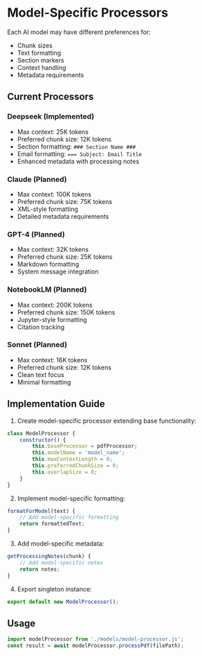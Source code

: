 # Model-Specific Processors

Each AI model may have different preferences for:
- Chunk sizes
- Text formatting
- Section markers
- Context handling
- Metadata requirements

## Current Processors

### Deepseek (Implemented)
- Max context: 25K tokens
- Preferred chunk size: 12K tokens
- Section formatting: `### Section Name ###`
- Email formatting: `=== Subject: Email Title`
- Enhanced metadata with processing notes

### Claude (Planned)
- Max context: 100K tokens
- Preferred chunk size: 75K tokens
- XML-style formatting
- Detailed metadata requirements

### GPT-4 (Planned)
- Max context: 32K tokens
- Preferred chunk size: 25K tokens
- Markdown formatting
- System message integration

### NotebookLM (Planned)
- Max context: 200K tokens
- Preferred chunk size: 150K tokens
- Jupyter-style formatting
- Citation tracking

### Sonnet (Planned)
- Max context: 16K tokens
- Preferred chunk size: 12K tokens
- Clean text focus
- Minimal formatting

## Implementation Guide

1. Create model-specific processor extending base functionality:
```javascript
class ModelProcessor {
    constructor() {
        this.baseProcessor = pdfProcessor;
        this.modelName = 'model_name';
        this.maxContextLength = 0;
        this.preferredChunkSize = 0;
        this.overlapSize = 0;
    }
}
```

2. Implement model-specific formatting:
```javascript
formatForModel(text) {
    // Add model-specific formatting
    return formattedText;
}
```

3. Add model-specific metadata:
```javascript
getProcessingNotes(chunk) {
    // Add model-specific notes
    return notes;
}
```

4. Export singleton instance:
```javascript
export default new ModelProcessor();
```

## Usage

```javascript
import modelProcessor from './models/model-processor.js';
const result = await modelProcessor.processPdf(filePath);
